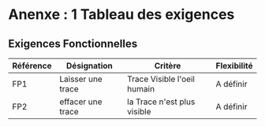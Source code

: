 # Anenxe : 1 Tableau des exigences
## Exigences Fonctionnelles
| Référence |  Désignation | Critère | Flexibilité |
|---|---|---|---|
| FP1 | Laisser une trace | Trace Visible l'oeil humain | A définir |
| FP2 | effacer une trace | la Trace n'est plus visible | A définir |
